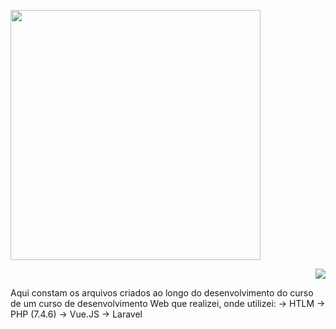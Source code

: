 <p align="left"><img src="https://res.cloudinary.com/dtfbvvkyp/image/upload/v1566331377/laravel-logolockup-cmyk-red.svg" width="400"></p>

<p align="right"><img src="https://avatars.githubusercontent.com/u/25158?s=200&v=4"></p>

Aqui constam os arquivos criados ao longo do desenvolvimento do curso de um curso de desenvolvimento Web que realizei, onde utilizei:
-> HTLM
-> PHP (7.4.6)
-> Vue.JS
-> Laravel


